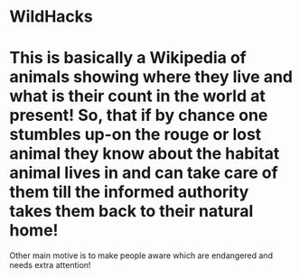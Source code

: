 # WildHacks

# This is basically a Wikipedia of animals showing where they live and what is their count in the world at present! So, that if by chance one stumbles up-on the rouge or lost animal they know about the habitat animal lives in and can take care of them till the informed authority takes them back to their natural home! 

Other main motive is to make people aware which are endangered and needs extra attention!
